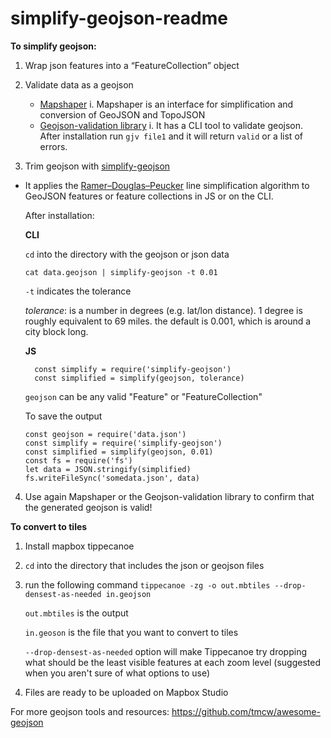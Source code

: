 # simplify-geojson-readme

**To simplify geojson:**

1. Wrap json features into a “FeatureCollection” object

2. Validate data as a geojson
    - [Mapshaper](https://mapshaper.org/) 
        i. Mapshaper is an interface for simplification and conversion of GeoJSON and TopoJSON
    - [Geojson-validation library](https://www.npmjs.com/package/geojson-validation)
        i. It has a CLI tool to validate geojson. After installation run `gjv file1` and it will return `valid` or a list of              errors.
        
 3. Trim geojson with [simplify-geojson](https://www.npmjs.com/package/simplify-geojson)
   - It applies the  [Ramer–Douglas–Peucker](https://en.wikipedia.org/wiki/Ramer%E2%80%93Douglas%E2%80%93Peucker_algorithm)  line simplification algorithm to GeoJSON features or feature collections in JS or        on the CLI.
   
      After installation: 
      
      **CLI**
      
       `cd` into the directory with the geojson or json data
      
       `cat data.geojson | simplify-geojson -t 0.01`
       
       `-t` indicates the tolerance 
       
       *tolerance*: is a number in degrees (e.g. lat/lon distance). 1 degree is roughly equivalent to 69 miles. the default is         0.001, which is around a city block long.
       
      **JS** 
      
      
     ``` 
       const simplify = require('simplify-geojson')
       const simplified = simplify(geojson, tolerance) 
     ```
      
      
     `geojson` can be any valid "Feature" or "FeatureCollection"
     
     To save the output
     
     
   
         const geojson = require('data.json')
         const simplify = require('simplify-geojson')
         const simplified = simplify(geojson, 0.01)
         const fs = require('fs')
         let data = JSON.stringify(simplified)
         fs.writeFileSync('somedata.json', data)
    
     
     
   4. Use again Mapshaper or the Geojson-validation library to confirm that the generated geojson is valid!
   
   
   **To convert to tiles**
   
   1. Install mapbox tippecanoe
   
   2. `cd` into the directory that includes the json or geojson files
   
   3. run the following command
      `tippecanoe -zg -o out.mbtiles --drop-densest-as-needed in.geojson`
      
      `out.mbtiles` is the output 
      
      `in.geoson` is the file that you want to convert to tiles
      
      `--drop-densest-as-needed` option will make Tippecanoe try dropping what should be the least visible features at each          zoom level (suggested when you aren't sure of what options to use)
      
   4. Files are ready to be uploaded on Mapbox Studio 
      
      
   
   For more geojson tools and resources: https://github.com/tmcw/awesome-geojson
    



